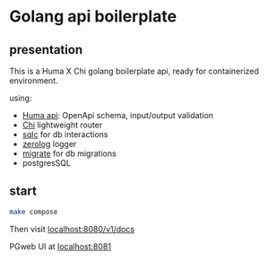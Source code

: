 # Golang api boilerplate

## presentation

This is a Huma X Chi golang boilerplate api, ready for containerized environment.

using:

- [Huma api](https://github.com/danielgtaylor/huma): OpenApi schema, input/output validation
- [Chi](https://github.com/go-chi/chi) lightweight router
- [sqlc](https://github.com/sqlc-dev/sqlc) for db interactions
- [zerolog](https://github.com/rs/zerolog) logger
- [migrate](https://github.com/golang-migrate/migrate) for db migrations
- postgresSQL


## start

```bash
make compose
```

Then visit [localhost:8080/v1/docs](http://localhost:8080/v1/docs)

PGweb UI at [localhost:8081](http://localhost:8081)
